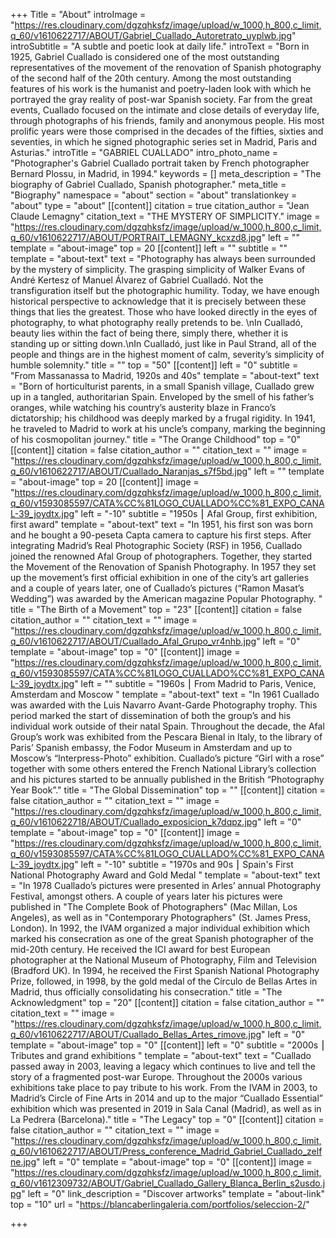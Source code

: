+++
Title = "About"
introImage = "https://res.cloudinary.com/dgzqhksfz/image/upload/w_1000,h_800,c_limit,q_60/v1610622717/ABOUT/Gabriel_Cuallado_Autoretrato_uyplwb.jpg"
introSubtitle = "A subtle and poetic look at daily life."
introText = "Born in 1925, Gabriel Cuallado is considered one of the most outstanding representatives of the movement of the renovation of Spanish photography of the second half of the 20th century. Among the most outstanding features of his work is the humanist and poetry-laden look with which he portrayed the gray reality of post-war Spanish society. Far from the great events, Cuallado focused on the intimate and close details of everyday life, through photographs of his friends, family and anonymous people. His most prolific years were those comprised in the decades of the fifties, sixties and seventies, in which he signed photographic series set in Madrid, Paris and Asturias."
introTitle = "GABRIEL CUALLADO"
intro_photo_name = "Photographer's Gabriel Cuallado portrait taken by French photographer Bernard Plossu, in Madrid, in 1994."
keywords = []
meta_description = "The biography of Gabriel Cuallado, Spanish photographer."
meta_title = "Biography"
namespace = "about"
section = "about"
translationkey = "about"
type = "about"
[[content]]
citation = true
citation_author = "Jean Claude Lemagny"
citation_text = "THE MYSTERY OF SIMPLICITY."
image = "https://res.cloudinary.com/dgzqhksfz/image/upload/w_1000,h_800,c_limit,q_60/v1610622717/ABOUT/PORTRAIT_LEMAGNY_kcxzd8.jpg"
left = ""
template = "about-image"
top = 20
[[content]]
left = ""
subtitle = ""
template = "about-text"
text = "Photography has always been surrounded by the mystery of simplicity. The grasping simplicity of Walker Evans of André Kertesz of Manuel Álvarez of Gabriel Cualladó. Not the transfiguration itself but the photographic humility. Today, we have enough historical perspective to acknowledge that it is precisely between these things that lies the greatest. Those who have looked directly in the eyes of photography, to what photography really pretends to be. \nIn Cualladó, beauty lies within the fact of being there, simply there, whether it is standing up or sitting down.\nIn Cualladó, just like in Paul Strand, all of the people and things are in the highest moment of calm, severity’s simplicity of humble solemnity."
title = ""
top = "50"
[[content]]
left = "0"
subtitle = "From Massanassa to Madrid, 1920s and 40s"
template = "about-text"
text = "Born of horticulturist parents, in a small Spanish village, Cuallado grew up in a tangled, authoritarian Spain. Enveloped by the smell of his father’s oranges, while watching his country’s austerity blaze in Franco’s dictatorship; his childhood was deeply marked by a frugal rigidity. In 1941, he traveled to Madrid to work at his uncle’s company, marking the beginning of his cosmopolitan journey."
title = "The Orange Childhood"
top = "0"
[[content]]
citation = false
citation_author = ""
citation_text = ""
image = "https://res.cloudinary.com/dgzqhksfz/image/upload/w_1000,h_800,c_limit,q_60/v1610622717/ABOUT/Cuallado_Naranjas_s7f5bd.jpg"
left = ""
template = "about-image"
top = 20
[[content]]
image = "https://res.cloudinary.com/dgzqhksfz/image/upload/w_1000,h_800,c_limit,q_60/v1593085597/CATA%CC%81LOGO_CUALLADO%CC%81_EXPO_CANAL-39_joydtx.jpg"
left = "-10"
subtitle = "1950s ⎮ Afal Group, first exhibition, first award"
template = "about-text"
text = "In 1951, his first son was born and he bought a 90-peseta Capta camera to capture his first steps. After integrating Madrid’s Real Photographic Society (RSF) in 1956, Cuallado joined the renowned Afal Group of photographers. Together, they started the Movement of the Renovation of Spanish Photography. In 1957 they set up the movement’s first official exhibition in one of the city’s art galleries and a couple of years later, one of Cuallado’s pictures (“Ramon Masat’s Wedding”) was awarded by the American magazine Popular Photography. "
title = "The Birth of a Movement"
top = "23"
[[content]]
citation = false
citation_author = ""
citation_text = ""
image = "https://res.cloudinary.com/dgzqhksfz/image/upload/w_1000,h_800,c_limit,q_60/v1610622717/ABOUT/Cuallado_Afal_Grupo_vr4nhb.jpg"
left = "0"
template = "about-image"
top = "0"
[[content]]
image = "https://res.cloudinary.com/dgzqhksfz/image/upload/w_1000,h_800,c_limit,q_60/v1593085597/CATA%CC%81LOGO_CUALLADO%CC%81_EXPO_CANAL-39_joydtx.jpg"
left = ""
subtitle = "1960s ⎮ From Madrid to Paris, Venice, Amsterdam and Moscow "
template = "about-text"
text = "In 1961 Cuallado was awarded with the Luis Navarro Avant-Garde Photography trophy. This period marked the start of dissemination of both the group’s and his individual work outside of their natal Spain. Throughout the decade, the Afal Group’s work was exhibited from the Pescara Bienal in Italy, to the library of Paris’ Spanish embassy, the Fodor Museum in Amsterdam and up to Moscow’s “Interpress-Photo” exhibition. Cuallado’s picture “Girl with a rose” together with some others entered the French National Library’s collection and his pictures started to be annually published in the British “Photography Year Book”."
title = "The Global Dissemination"
top = ""
[[content]]
citation = false
citation_author = ""
citation_text = ""
image = "https://res.cloudinary.com/dgzqhksfz/image/upload/w_1000,h_800,c_limit,q_60/v1610622718/ABOUT/Cuallado_exposicion_k7dqpz.jpg"
left = "0"
template = "about-image"
top = "0"
[[content]]
image = "https://res.cloudinary.com/dgzqhksfz/image/upload/w_1000,h_800,c_limit,q_60/v1593085597/CATA%CC%81LOGO_CUALLADO%CC%81_EXPO_CANAL-39_joydtx.jpg"
left = "-10"
subtitle = "1970s and 90s ⎮ Spain's First National Photography Award and Gold Medal  "
template = "about-text"
text = "In 1978 Cuallado’s pictures were presented in Arles’ annual Photography Festival, amongst others. A couple of years later his pictures were published in \"The Complete Book of Photographers\" (Mac Millan, Los Angeles), as well as in \"Contemporary Photographers\" (St. James Press, London). In 1992, the IVAM organized a major individual exhibition which marked his consecration as one of the great Spanish photographer of the mid-20th century. He received the ICI award for best European photographer at the National Museum of Photography, Film and Television (Bradford UK). In 1994, he received the First Spanish National Photography Prize, followed, in 1998, by the gold medal of the Círculo de Bellas Artes in Madrid, thus officially consolidating his consecration."
title = "The Acknowledgment"
top = "20"
[[content]]
citation = false
citation_author = ""
citation_text = ""
image = "https://res.cloudinary.com/dgzqhksfz/image/upload/w_1000,h_800,c_limit,q_60/v1610622717/ABOUT/Cuallado_Bellas_Artes_rimove.jpg"
left = "0"
template = "about-image"
top = "0"
[[content]]
left = "0"
subtitle = "2000s ⎮ Tributes and grand exhibitions "
template = "about-text"
text = "Cuallado passed away in 2003, leaving a legacy which continues to live and tell the story of a fragmented post-war Europe. Throughout the 2000s various exhibitions take place to pay tribute to his work. From the IVAM in 2003, to Madrid’s Circle of Fine Arts in 2014 and up to the major “Cuallado Essential” exhibition which was presented in 2019 in Sala Canal (Madrid), as well as in La Pedrera (Barcelona)."
title = "The Legacy"
top = "0"
[[content]]
citation = false
citation_author = ""
citation_text = ""
image = "https://res.cloudinary.com/dgzqhksfz/image/upload/w_1000,h_800,c_limit,q_60/v1610622717/ABOUT/Press_conference_Madrid_Gabriel_Cuallado_zelfne.jpg"
left = "0"
template = "about-image"
top = "0"
[[content]]
image = "https://res.cloudinary.com/dgzqhksfz/image/upload/w_1000,h_800,c_limit,q_60/v1612309732/ABOUT/Gabriel_Cuallado_Gallery_Blanca_Berlin_s2usdo.jpg"
left = "0"
link_description = "Discover artworks"
template = "about-link"
top = "10"
url = "https://blancaberlingaleria.com/portfolios/seleccion-2/"

+++
